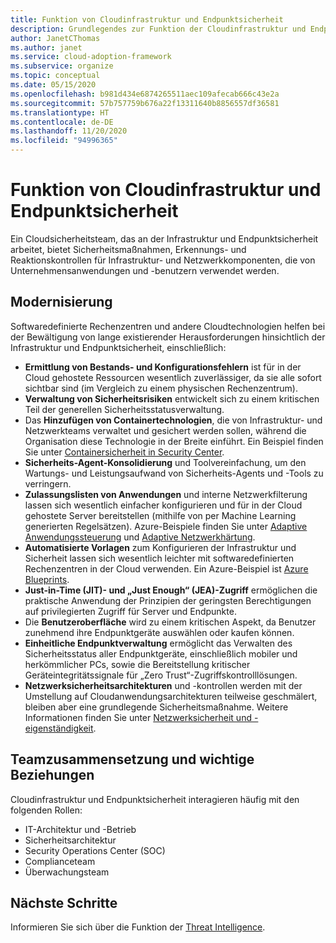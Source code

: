 ```yaml
---
title: Funktion von Cloudinfrastruktur und Endpunktsicherheit
description: Grundlegendes zur Funktion der Cloudinfrastruktur und Endpunktsicherheit.
author: JanetCThomas
ms.author: janet
ms.service: cloud-adoption-framework
ms.subservice: organize
ms.topic: conceptual
ms.date: 05/15/2020
ms.openlocfilehash: b981d434e6874265511aec109afecab666c43e2a
ms.sourcegitcommit: 57b757759b676a22f13311640b8856557df36581
ms.translationtype: HT
ms.contentlocale: de-DE
ms.lasthandoff: 11/20/2020
ms.locfileid: "94996365"
---
```

# <a name="function-of-cloud-infrastructure-and-endpoint-security"></a>Funktion von Cloudinfrastruktur und Endpunktsicherheit

Ein Cloudsicherheitsteam, das an der Infrastruktur und Endpunktsicherheit arbeitet, bietet Sicherheitsmaßnahmen, Erkennungs- und Reaktionskontrollen für Infrastruktur- und Netzwerkkomponenten, die von Unternehmensanwendungen und -benutzern verwendet werden.

## <a name="modernization"></a>Modernisierung

Softwaredefinierte Rechenzentren und andere Cloudtechnologien helfen bei der Bewältigung von lange existierender Herausforderungen hinsichtlich der Infrastruktur und Endpunktsicherheit, einschließlich:

- **Ermittlung von Bestands- und Konfigurationsfehlern** ist für in der Cloud gehostete Ressourcen wesentlich zuverlässiger, da sie alle sofort sichtbar sind (im Vergleich zu einem physischen Rechenzentrum).
- **Verwaltung von Sicherheitsrisiken** entwickelt sich zu einem kritischen Teil der generellen Sicherheitsstatusverwaltung.
- Das **Hinzufügen von Containertechnologien**, die von Infrastruktur- und Netzwerkteams verwaltet und gesichert werden sollen, während die Organisation diese Technologie in der Breite einführt. Ein Beispiel finden Sie unter [Containersicherheit in Security Center](/azure/security-center/container-security).
- **Sicherheits-Agent-Konsolidierung** und Toolvereinfachung, um den Wartungs- und Leistungsaufwand von Sicherheits-Agents und -Tools zu verringern.
- **Zulassungslisten von Anwendungen** und interne Netzwerkfilterung lassen sich wesentlich einfacher konfigurieren und für in der Cloud gehostete Server bereitstellen (mithilfe von per Machine Learning generierten Regelsätzen). Azure-Beispiele finden Sie unter [Adaptive Anwendungssteuerung](/azure/security-center/security-center-adaptive-application) und [Adaptive Netzwerkhärtung](/azure/security-center/security-center-adaptive-network-hardening).
- **Automatisierte Vorlagen** zum Konfigurieren der Infrastruktur und Sicherheit lassen sich wesentlich leichter mit softwaredefinierten Rechenzentren in der Cloud verwenden. Ein Azure-Beispiel ist [Azure Blueprints](/azure/governance/blueprints/overview).
- **Just-in-Time (JIT)- und „Just Enough“ (JEA)-Zugriff** ermöglichen die praktische Anwendung der Prinzipien der geringsten Berechtigungen auf privilegierten Zugriff für Server und Endpunkte.
- Die **Benutzeroberfläche** wird zu einem kritischen Aspekt, da Benutzer zunehmend ihre Endpunktgeräte auswählen oder kaufen können.
- **Einheitliche Endpunktverwaltung** ermöglicht das Verwalten des Sicherheitsstatus aller Endpunktgeräte, einschließlich mobiler und herkömmlicher PCs, sowie die Bereitstellung kritischer Geräteintegritätssignale für „Zero Trust“-Zugriffskontrolllösungen.
- **Netzwerksicherheitsarchitekturen** und -kontrollen werden mit der Umstellung auf Cloudanwendungsarchitekturen teilweise geschmälert, bleiben aber eine grundlegende Sicherheitsmaßnahme. Weitere Informationen finden Sie unter [Netzwerksicherheit und -eigenständigkeit](/azure/architecture/framework/security/network-security-containment).

## <a name="team-composition-and-key-relationships"></a>Teamzusammensetzung und wichtige Beziehungen

Cloudinfrastruktur und Endpunktsicherheit interagieren häufig mit den folgenden Rollen:

- IT-Architektur und -Betrieb
- Sicherheitsarchitektur
- Security Operations Center (SOC)
- Complianceteam
- Überwachungsteam

## <a name="next-steps"></a>Nächste Schritte

Informieren Sie sich über die Funktion der [Threat Intelligence](./cloud-security-threat-intelligence.md).
